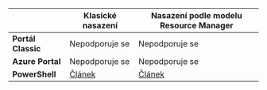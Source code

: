 |  | **Klasické nasazení**  | **Nasazení podle modelu Resource Manager**|
|-----------------------------|-------------|---------------------|
| **Portál Classic**          | Nepodporuje se          | Nepodporuje se                  |
| **Azure Portal**            | Nepodporuje se         | Nepodporuje se                  |
| **PowerShell** | [Článek](../articles/expressroute/expressroute-howto-coexist-classic.md) | [Článek](../articles/expressroute/expressroute-howto-coexist-resource-manager.md) |



<!--HONumber=sep16_HO1-->


